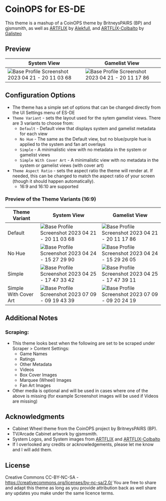 # CoinOPS for ES-DE

This theme is a mashup of a CoinOPS theme by BritneysPAIRS (BP) and gjsmsmith, as well as [ARTFLIX](https://github.com/fagnerpc/Alekfull-ARTFLIX/) by [Alekfull](https://github.com/fagnerpc/), and [ARTFLIX-Colbalto](https://github.com/galisteogames/ARTFLIX-Cobalto/) by [Galisteo](https://github.com/galisteogames/)

## **Preview**

| System View | Gamelist View |
|----|----|
| ![Base Profile Screenshot 2023 04 21 - 20 11 03 68](https://user-images.githubusercontent.com/39314057/233753948-e11d35ac-d8a6-44dd-8e16-a787bcc3eec6.png) | ![Base Profile Screenshot 2023 04 21 - 20 11 17 86](https://user-images.githubusercontent.com/39314057/233753951-3a1f60e7-46ff-48dd-99ce-6f72f5b2d282.png) |

## **Configuration Options**

- The theme has a simple set of options that can be changed directly from the UI Settings menu of ES-DE 
- `Theme Variant` - sets the layout used for the sytem gamelist views.  There are 3 variants to choose from:
   - `Default` - Default view that displays system and gamelist metadata for each view
   - `No Hue` - The same as the Default view, but no blue/purple hue is applied to the system and fan art overlays
   - `Simple` - A minimalistic view with no metadata in the system or gamelist views
   - `Simple With Cover Art` - A minimalistic view with no metadata in the system or gamelist views (with cover art)
- `Theme Aspect Ratio` - sets the aspect ratio the theme will render at. If needed, this can be changed to match the aspect ratio of your screen (though it should happen automatically).
   - 16:9 and 16:10 are supported

### Preview of the Theme Variants (16:9)

| Theme Variant | System View | Gamelist View |
|----|----|----|
| Default | ![Base Profile Screenshot 2023 04 21 - 20 11 03 68](https://user-images.githubusercontent.com/39314057/233753948-e11d35ac-d8a6-44dd-8e16-a787bcc3eec6.png) | ![Base Profile Screenshot 2023 04 21 - 20 11 17 86](https://user-images.githubusercontent.com/39314057/233753951-3a1f60e7-46ff-48dd-99ce-6f72f5b2d282.png) |
| No Hue | ![Base Profile Screenshot 2023 04 24 - 15 27 29 90](https://user-images.githubusercontent.com/39314057/234110145-2d373233-012c-4f54-9e79-2f66284345c5.png) | ![Base Profile Screenshot 2023 04 24 - 15 29 26 05](https://user-images.githubusercontent.com/39314057/234110210-d368bda4-0259-4eba-8810-97cca475cab6.png)
| Simple | ![Base Profile Screenshot 2023 04 25 - 17 47 33 42](https://user-images.githubusercontent.com/39314057/234423620-a94bc4a4-b3b0-4685-9eee-36843844e58c.png) | ![Base Profile Screenshot 2023 04 25 - 17 47 39 11](https://user-images.githubusercontent.com/39314057/234423703-8da13b27-6f26-4faf-a8c9-64467e825bfb.png) 
| Simple With Cover Art | ![Base Profile Screenshot 2023 07 09 - 09 19 43 39](https://github.com/TheGrizzMD/coinops-es-de/assets/39314057/4255255a-b932-4cb3-8740-471db66a8ee4) | ![Base Profile Screenshot 2023 07 09 - 09 20 24 19](https://github.com/TheGrizzMD/coinops-es-de/assets/39314057/e8a91c04-b7b3-4cce-a098-e3ae91e864ed)

## **Additional Notes**

### Scraping:

* This theme looks best when the following are set to be scraped under Scraper > Content Settings:
   * Game Names
   * Ratings
   * Other Metadata
   * Videos
   * Box Cover Images
   * Marquee (Wheel) Images
   * Fan Art Images
* Other media is optional and will be used in cases where one of the above is missing (for example Screenshot images will be used if Videos are missing)

## **Acknowledgments**

- Cabinet Wheel theme from the CoinOPS project by BritneysPAIRS (BP).
- TV/Arcade Cabinet artwork by gjsmsmith.
- System Logos, and System images from [ARTFLIX](https://github.com/fagnerpc/Alekfull-ARTFLIX/) and [ARTFLIX-Colbalto](https://github.com/galisteogames/ARTFLIX-Cobalto/)
- If I overlooked any credits or acknowledgements, please let me know and I will add them.

## **License**

Creative Commons CC-BY-NC-SA - https://creativecommons.org/licenses/by-nc-sa/2.0/
You are free to share and adapt this theme as long as you provide attribution back as well share any updates you make under the same licence terms.
